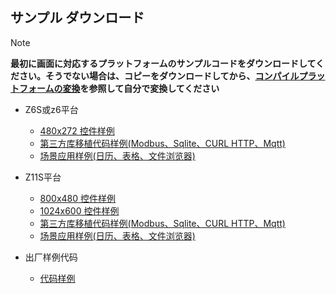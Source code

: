 ## <span id = "demo_download">サンプル</span> ダウンロード
 > [!Note] 
 > **最初に画面に対応するプラットフォームのサンプルコードをダウンロードしてください。そうでない場合は、コピーをダウンロードしてから、[コンパイルプラットフォームの変換](convert_platform.md)を参照して自分で変換してください**


* Z6S或z6平台
   * [480x272 控件样例](http://download.flythings.cn/archive/basedemo_z6s_480_272.zip)
   * [第三方库移植代码样例(Modbus、Sqlite、CURL HTTP、Mqtt)](http://download.flythings.cn/archive/Z6SThirdPart-master.zip)
   * [场景应用样例(日历、表格、文件浏览器)](http://download.flythings.cn/archive/Z6SClassicCases-master.zip)
* Z11S平台  
   * [800x480 控件样例](http://download.flythings.cn/archive/basedemo_z11s_800_480.zip)
   * [1024x600 控件样例](http://download.flythings.cn/archive/basedemo_z11s_1024_600.zip)
   * [第三方库移植代码样例(Modbus、Sqlite、CURL HTTP、Mqtt)](http://download.flythings.cn/archive/Z11SThirdPart-master.zip)
   * [场景应用样例(日历、表格、文件浏览器)](http://download.flythings.cn/archive/Z11SClassicCases-master.zip)

* 出厂样例代码
   * [代码样例](http://download.flythings.cn/archive/zkswe_sampleUI-master.zip)